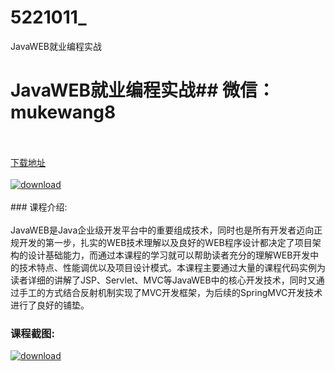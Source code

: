 # 5221011_
JavaWEB就业编程实战
# JavaWEB就业编程实战## 微信：mukewang8
<br/></br>[下载地址](http://www.36tz.cn/article/5221011 "下载地址")
<br/></br>[![download](http://36tz.cn/muke_img/2021_09_1-13-300x146.png "下载地址")](http://www.36tz.cn/article/5221011 "下载地址")
<br/></br>### 课程介绍:<br/></br>JavaWEB是Java企业级开发平台中的重要组成技术，同时也是所有开发者迈向正规开发的第一步，扎实的WEB技术理解以及良好的WEB程序设计都决定了项目架构的设计基础能力，而通过本课程的学习就可以帮助读者充分的理解WEB开发中的技术特点、性能调优以及项目设计模式。本课程主要通过大量的课程代码实例为读者详细的讲解了JSP、Servlet、MVC等JavaWEB中的核心开发技术，同时又通过手工的方式结合反射机制实现了MVC开发框架，为后续的SpringMVC开发技术进行了良好的铺垫。

### 课程截图:
[![download](http://36tz.cn/muke_img/2021_09_2-12.png "下载地址")](http://www.36tz.cn/article/5221011 "下载地址")
